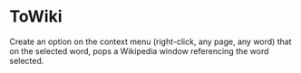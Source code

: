 # ToWiki
Create an option on the context menu (right-click, any page, any word) that on the selected word, pops a Wikipedia window referencing the word selected.
